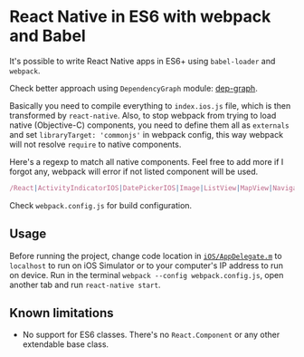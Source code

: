 # React Native in ES6 with webpack and Babel

It's possible to write React Native apps in ES6+ using `babel-loader` and `webpack`.

Check better approach using `DependencyGraph` module: [dep-graph](https://github.com/roman01la/react-native-babel/tree/dep-graph).

Basically you need to compile everything to `index.ios.js` file, which is then transformed by `react-native`. Also, to stop webpack from trying to load native (Objective-C) components, you need to define them all as `externals` and set `libraryTarget: 'commonjs'` in webpack config, this way webpack will not resolve `require` to native components.

Here's a regexp to match all native components. Feel free to add more if I forgot any, webpack will error if not listed component will be used.

```javascript
/React|ActivityIndicatorIOS|DatePickerIOS|Image|ListView|MapView|NavigatorIOS|PickerIOS|Navigator|ScrollView|SliderIOS|SwitchIOS|TabBarIOS|Text|TextInput|TouchableHighlight|TouchableOpacity|TouchableWithoutFeedback|View|WebView|AlertIOS|Animation|AppRegistry|AppStateIOS|AsyncStorage|CameraRoll|InteractionManager|LinkingIOS|LayoutAnimation|NetInfo|PixelRatio|PushNotificationIOS|PanResponder|StatusBarIOS|StyleSheet|VibrationIOS|RCTDeviceEventEmitter|NativeModules|LinkedStateMixin|cloneWithProps|update/
```

Check `webpack.config.js` for build configuration.

## Usage

Before running the project, change code location in [`iOS/AppDelegate.m`](https://github.com/roman01la/react-native-babel/blob/master/iOS/AppDelegate.m#L29) to `localhost` to run on iOS Simulator or to your computer's IP address to run on device.
Run in the terminal `webpack --config webpack.config.js`, open another tab and run `react-native start`.

## Known limitations

- No support for ES6 classes. There's no `React.Component` or any other extendable base class.
